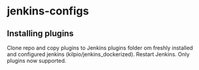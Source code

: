 # jenkins-configs
## Installing plugins
Clone repo and copy plugins to Jenkins plugins folder om freshly installed and configured jenkins (kilpio/jenkins_dockerized). Restart Jenkins. 
Only plugins now supported. 

